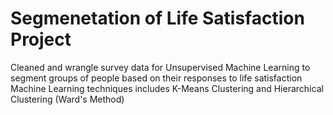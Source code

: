 # Segmenetation of Life Satisfaction Project

Cleaned and wrangle survey data for Unsupervised Machine Learning to segment groups of people based on their responses to life satisfaction
Machine Learning techniques includes K-Means Clustering and Hierarchical Clustering (Ward's Method)
